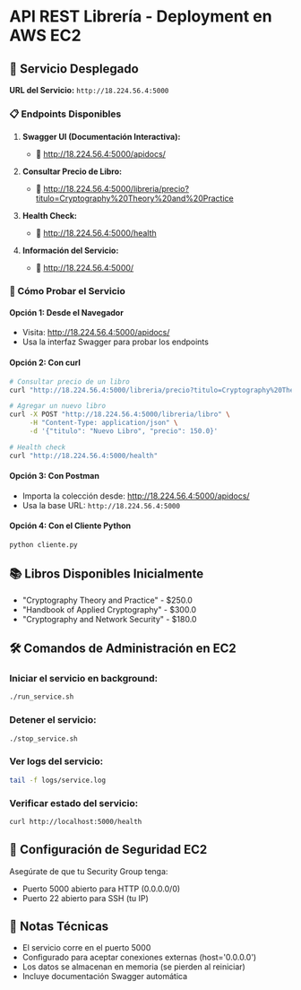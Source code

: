 # API REST Librería - Deployment en AWS EC2

## 🚀 Servicio Desplegado

**URL del Servicio:** `http://18.224.56.4:5000`

### 📋 Endpoints Disponibles

1. **Swagger UI (Documentación Interactiva):**
   - 🔗 http://18.224.56.4:5000/apidocs/

2. **Consultar Precio de Libro:**
   - 🔗 http://18.224.56.4:5000/libreria/precio?titulo=Cryptography%20Theory%20and%20Practice

3. **Health Check:**
   - 🔗 http://18.224.56.4:5000/health

4. **Información del Servicio:**
   - 🔗 http://18.224.56.4:5000/

### 🧪 Cómo Probar el Servicio

#### Opción 1: Desde el Navegador
- Visita: http://18.224.56.4:5000/apidocs/
- Usa la interfaz Swagger para probar los endpoints

#### Opción 2: Con curl
```bash
# Consultar precio de un libro
curl "http://18.224.56.4:5000/libreria/precio?titulo=Cryptography%20Theory%20and%20Practice"

# Agregar un nuevo libro
curl -X POST "http://18.224.56.4:5000/libreria/libro" \
     -H "Content-Type: application/json" \
     -d '{"titulo": "Nuevo Libro", "precio": 150.0}'

# Health check
curl "http://18.224.56.4:5000/health"
```

#### Opción 3: Con Postman
- Importa la colección desde: http://18.224.56.4:5000/apidocs/
- Usa la base URL: `http://18.224.56.4:5000`

#### Opción 4: Con el Cliente Python
```bash
python cliente.py
```

## 📚 Libros Disponibles Inicialmente

- "Cryptography Theory and Practice" - $250.0
- "Handbook of Applied Cryptography" - $300.0  
- "Cryptography and Network Security" - $180.0

## 🛠️ Comandos de Administración en EC2

### Iniciar el servicio en background:
```bash
./run_service.sh
```

### Detener el servicio:
```bash
./stop_service.sh
```

### Ver logs del servicio:
```bash
tail -f logs/service.log
```

### Verificar estado del servicio:
```bash
curl http://localhost:5000/health
```

## 🔧 Configuración de Seguridad EC2

Asegúrate de que tu Security Group tenga:
- Puerto 5000 abierto para HTTP (0.0.0.0/0)
- Puerto 22 abierto para SSH (tu IP)

## 📝 Notas Técnicas

- El servicio corre en el puerto 5000
- Configurado para aceptar conexiones externas (host='0.0.0.0')
- Los datos se almacenan en memoria (se pierden al reiniciar)
- Incluye documentación Swagger automática
